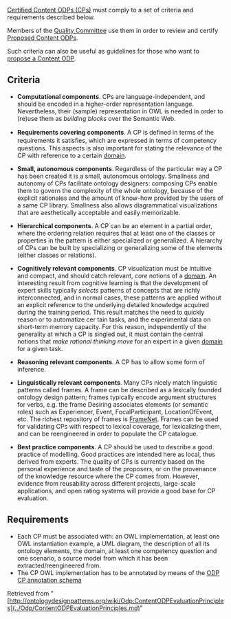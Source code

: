 [Certified Content ODPs (CPs)](../Category/CertifiedContentOP.md "Category:CertifiedContentOP") must comply to a set of criteria and requirements described below.


Members of the  [Quality Committee](../QualityCommittee.md "QualityCommittee") use them in order to review and certify  [Proposed Content ODPs](../Category/ProposedContentOP.md "Category:ProposedContentOP").


Such criteria can also be useful as guidelines for those who want to [propose a Content ODP](../Submissions/ProposeCP.md "Submissions:ProposeCP").



##   Criteria


* __Computational components__. CPs are language-independent, and should be encoded in a higher-order representation language. Nevertheless, their (sample) representation in OWL is needed in order to (re)use them as _building blocks_ over the Semantic Web.


* __Requirements covering components__. A CP is deﬁned in terms of the requirements it satisﬁes, which are expressed in terms of competency questions. This aspects is also important for stating the relevance of the CP with reference to a certain  [domain](../Community/Domain.md "Community:Domain").


* __Small, autonomous components__. Regardless of the particular way a CP has been created it is a small, autonomous ontology. Smallness and autonomy of CPs facilitate ontology designers: composing CPs enable them to govern the complexity of the whole ontology, because of the explicit rationales and the amount of know-how provided by the users of a same CP library. Smallness also allows diagrammatical visualizations that are aesthetically acceptable and easily memorizable.


* __Hierarchical components__. A CP can be an element in a partial order, where the ordering relation requires that at least one of the classes or properties in the pattern is either specialized or generalized. A hierarchy of CPs can be built by specializing or generalizing some of the elements (either classes or relations).


* __Cognitively relevant components__. CP visualization must be intuitive and compact, and should catch relevant, _core_ notions of a  [domain](../Community/Domain.md "Community:Domain"). An interesting result from cognitive learning is that the development of expert skills typically _selects_ patterns of concepts that are richly interconnected, and in normal cases, these patterns are applied without an explicit reference to the underlying detailed knowledge acquired during the training period. This result matches the need to quickly reason or to automatize cer tain tasks, and the experimental data on short-term memory capacity. For this reason, independently of the generality at which a CP is singled out, it must contain the central notions that _make rational thinking move_ for an expert in a given  [domain](../Community/Domain.md "Community:Domain") for a given task.


* __Reasoning relevant components__. A CP has to allow some form of inference.


* __Linguistically relevant components__. Many CPs nicely match linguistic patterns called frames. A frame can be described as a lexically founded ontology design pattern; frames typically encode argument structures for verbs, e.g. the frame Desiring associates elements (or semantic roles) such as Experiencer, Event, FocalParticipant, LocationOfEvent, etc. The richest repository of frames is [FrameNet](http://framenet.icsi.berkeley.edu/ "http://framenet.icsi.berkeley.edu/"). Frames can be used for validating CPs with respect to lexical coverage, for lexicalizing them, and can be reengineered in order to populate the CP catalogue.


* __Best practice components__. A CP should be used to describe a good practice of modelling. Good practices are intended here as local, thus derived from experts. The quality of CPs is currently based on the personal experience and taste of the proposers, or on the provenance of the knowledge resource where the CP comes from. However, evidence from reusability across different projects, large-scale applications, and open rating systems will provide a good base for CP evaluation.


##   Requirements


* Each CP must be associated with: an OWL implementation, at least one OWL instantiation example, a UML diagram, the description of all its ontology elements, the domain, at least one competency question and one scenario, a source model from which it has been extracted/reengineered from.
* The CP OWL implementation has to be annotated by means of the [ODP CP annotation schema](http://www.ontologydesignpatterns.org/schemas/cpannotationschema.owl "http://www.ontologydesignpatterns.org/schemas/cpannotationschema.owl")




Retrieved from "[http://ontologydesignpatterns.org/wiki/Odp:ContentODPEvaluationPrinciples](../Odp/ContentODPEvaluationPrinciples.md)"